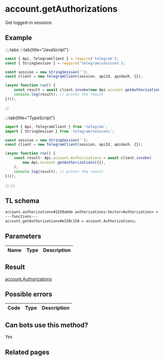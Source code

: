 # account.getAuthorizations

Get logged-in sessions

## Example

::::tabs
:::tab{title="JavaScript"}

```js
const { Api, TelegramClient } = require('telegram');
const { StringSession } = require('telegram/sessions');

const session = new StringSession('');
const client = new TelegramClient(session, apiId, apiHash, {});

(async function run() {
    const result = await client.invoke(new Api.account.getAuthorizations({}));
    console.log(result); // prints the result
})();
```

:::

:::tab{title="TypeScript"}

```ts
import { Api, TelegramClient } from 'telegram';
import { StringSession } from 'telegram/sessions';

const session = new StringSession('');
const client = new TelegramClient(session, apiId, apiHash, {});

(async function run() {
    const result: Api.account.Authorizations = await client.invoke(
        new Api.account.getAuthorizations({}),
    );
    console.log(result); // prints the result
})();
```

:::
::::

## TL schema

```txt
account.authorizations#1250abde authorizations:Vector<Authorization> = account.Authorizations;
---functions---
account.getAuthorizations#e320c158 = account.Authorizations;
```

## Parameters

| Name | Type | Description |
| :--: | ---- | ----------- |

## Result

[account.Authorizations](https://core.telegram.org/type/account.Authorizations)

## Possible errors

| Code | Type | Description |
| :--: | ---- | ----------- |

## Can bots use this method?

Yes

## Related pages
